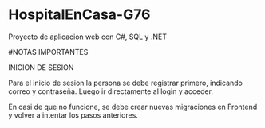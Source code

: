 # HospitalEnCasa-G76

Proyecto de aplicacion web con C#, SQL y .NET

#NOTAS IMPORTANTES

INICION DE SESION

Para el inicio de sesion la persona se debe registrar primero, indicando correo y contraseña.
Luego ir directamente al login y acceder.

En casi de que no funcione, se debe crear nuevas migraciones en Frontend y volver a intentar los pasos anteriores.


